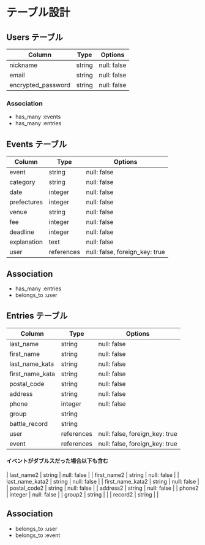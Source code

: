 # テーブル設計

## Users テーブル

| Column             | Type   |Options                  |
|--------------------|--------|-------------------------|
| nickname           | string | null: false             |
| email              | string | null: false             |
| encrypted_password | string | null: false             |

### Association
 - has_many :events
 - has_many :entries

## Events テーブル

| Column             | Type       |Options                        |
|--------------------|------------|-------------------------------|
| event              | string     | null: false                   |
| category           | string     | null: false                   |
| date               | integer    | null: false                   |
| prefectures        | integer    | null: false                   |
| venue              | string     | null: false                   |
| fee                | integer    | null: false                   |
| deadline           | integer    | null: false                   |
| explanation        | text       | null: false                   |
| user               | references | null: false, foreign_key: true|

## Association
 - has_many :entries
 - belongs_to :user

## Entries テーブル
| Column             | Type       |Options                        |
|--------------------|------------|-------------------------------|
| last_name          | string     | null: false                   |
| first_name         | string     | null: false                   |
| last_name_kata     | string     | null: false                   |
| first_name_kata    | string     | null: false                   |
| postal_code        | string     | null: false                   |
| address            | string     | null: false                   |
| phone              | integer    | null: false                   |
| group              | string     |                               |
| battle_record             | string     |                               |
| user               | references | null: false, foreign_key: true|
| event              | references | null: false, foreign_key: true|
#### イベントがダブルスだった場合以下も含む
| last_name2         | string     | null: false                   |
| first_name2        | string     | null: false                   |
| last_name_kata2    | string     | null: false                   |
| first_name_kata2   | string     | null: false                   |
| postal_code2       | string     | null: false                   |
| address2           | string     | null: false                   |
| phone2             | integer    | null: false                   |
| group2             | string     |                               |
| record2            | string     |                               |

## Association
 - belongs_to :user
 - belongs_to :event



